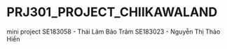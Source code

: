 # PRJ301_PROJECT_CHIIKAWALAND
mini project 
SE183058 - Thái Lâm Bảo Trâm
SE183023 - Nguyễn Thị Thảo Hiền 
